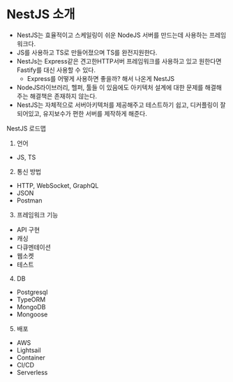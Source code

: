 # NestJS 소개

- NestJS는 효율적이고 스케일링이 쉬운 NodeJS 서버를 만드는데 사용하는 프레임워크다.
- JS를 사용하고 TS로 만들어졌으며 TS를 완전지원한다.
- NestJs는 Express같은 견고한HTTP서버 프레임워크를 사용하고 있고 원한다면 Fastify를 대신 사용할 수 있다.
  - Express를 어떻게 사용하면 좋을까? 해서 나온게 NestJS
- NodeJS라이브러리, 헬퍼, 툴들 이 있음에도 아키텍처 설계에 대한 문제를 해결해 주는 해결책은 존재하지 않는다.
- NestJS는 자체적으로 서버아키텍처를 제공해주고 테스트하기 쉽고, 디커플링이 잘 되어있고, 유지보수가 편한 서버를 제작하게 해준다.

NestJS 로드맵

1. 언어

- JS, TS

2. 통신 방법

- HTTP, WebSocket, GraphQL
- JSON
- Postman

3. 프레임워크 기능

- API 구현
- 캐싱
- 다큐멘테이션
- 웹소켓
- 테스트

4. DB

- Postgresql
- TypeORM
- MongoDB
- Mongoose

5. 배포

- AWS
- Lightsail
- Container
- CI/CD
- Serverless
